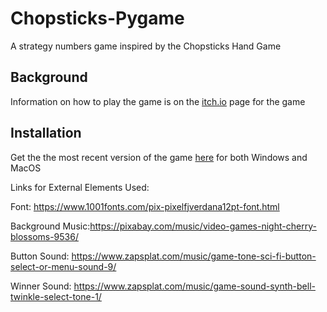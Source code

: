 # Chopsticks-Pygame
A strategy numbers game inspired by the Chopsticks Hand Game

## Background
Information on how to play the game is on the [itch.io](https://sjones14.itch.io/chopsticks) page for the game

## Installation
Get the the most recent version of the game [here](https://sjones14.itch.io/chopsticks) for both Windows and MacOS

Links for External Elements Used:

Font: https://www.1001fonts.com/pix-pixelfjverdana12pt-font.html

Background Music:https://pixabay.com/music/video-games-night-cherry-blossoms-9536/

Button Sound: https://www.zapsplat.com/music/game-tone-sci-fi-button-select-or-menu-sound-9/

Winner Sound: https://www.zapsplat.com/music/game-sound-synth-bell-twinkle-select-tone-1/
